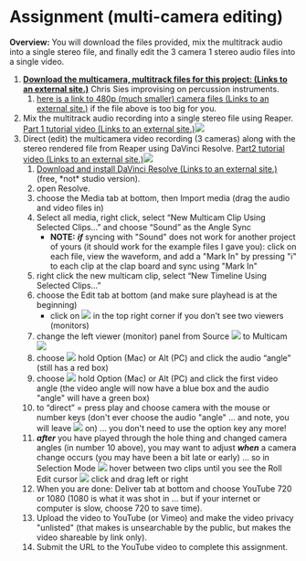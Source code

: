 # Assignment \(multi-camera editing\)



**Overview:** You will download the files provided, mix the multitrack audio into a single stereo file, and finally edit the 3 camera 1 stereo audio files into a single video.

1. [**Download the multicamera, multitrack files for this project: \(Links to an external site.\)**](https://baylor.box.com/s/z089aic1ot173byik8wz5laigaokyccw) Chris Sies improvising on percussion instruments.
   1. [here is a link to 480p \(much smaller\) camera files \(Links to an external site.\)](https://baylor.box.com/s/fok16nf7gexedflrf9mw9p0k2plc6mhf) if the file above is too big for you.
2. Mix the multitrack audio recording into a single stereo file using Reaper. [Part 1 tutorial video \(Links to an external site.\)](https://www.youtube.com/watch?v=QIqWjQKgmEo)[![](https://baylor.instructure.com/images/play_overlay.png)](https://www.youtube.com/watch?v=QIqWjQKgmEo)
3. Direct \(edit\) the multicamera video recording \(3 cameras\) along with the stereo rendered file from Reaper using DaVinci Resolve. [Part2 tutorial video \(Links to an external site.\)](https://www.youtube.com/watch?v=52Sq5NZAq_A)[![](https://baylor.instructure.com/images/play_overlay.png)](https://www.youtube.com/watch?v=52Sq5NZAq_A)
   1. [Download and install DaVinci Resolve \(Links to an external site.\)](https://www.blackmagicdesign.com/products/davinciresolve/) \(free, \*not\* studio version\).
   2. open Resolve.
   3. choose the Media tab at bottom, then Import media \(drag the audio and video files in\)
   4. Select all media, right click, select “New Multicam Clip Using Selected Clips…” and choose “Sound” as the Angle Sync
      * **NOTE:** _**if**_ syncing with "Sound" does not work for another project of yours \(it should work for the example files I gave you\): click on each file, view the waveform, and add a "Mark In" by pressing "i" to each clip at the clap board and sync using "Mark In"
   5. right click the new multicam clip, select “New Timeline Using Selected Clips…”
   6. choose the Edit tab at bottom \(and make sure playhead is at the beginning\)
      * click on ![](https://firebasestorage.googleapis.com/v0/b/gitbook-28427.appspot.com/o/assets%2F-LroRRcyiuzPub4SVHLq%2F-LudHWk1m4tx71EpDtOe%2F-LudMBSZ49oqXCo-nIml%2FScreen%20Shot%202019-11-26%20at%202.17.10%20PM.png?alt=media&token=edb0a0d6-e9a4-4844-a7c3-9c668f75002a) in the top right corner if you don't see two viewers \(monitors\)
   7. change the left viewer \(monitor\) panel from Source ![](https://firebasestorage.googleapis.com/v0/b/gitbook-28427.appspot.com/o/assets%2F-LroRRcyiuzPub4SVHLq%2F-Ltfz1B_V9CX8fGkDKLv%2F-LtfznlFJNdNwapbfNo9%2Fsource-37.png?alt=media&token=3074938c-6300-4ad2-bdff-387f62f0f405) to Multicam ![](https://firebasestorage.googleapis.com/v0/b/gitbook-28427.appspot.com/o/assets%2F-LroRRcyiuzPub4SVHLq%2F-Ltfz1B_V9CX8fGkDKLv%2F-LtfzqcKSxZTg_i2WydE%2Fmulti2-38.png?alt=media&token=94ec015b-18f8-489d-a98c-ba28e9b68c28)
   8. choose ![](https://firebasestorage.googleapis.com/v0/b/gitbook-28427.appspot.com/o/assets%2F-LroRRcyiuzPub4SVHLq%2F-Ltfz1B_V9CX8fGkDKLv%2F-Ltfzv2Y2gd30AHCHtn6%2Faudio-39.png?alt=media&token=021710e1-7942-4888-a794-5568179b601b) hold Option \(Mac\) or Alt \(PC\) and click the audio “angle” \(still has a red box\)
   9. choose ![](https://firebasestorage.googleapis.com/v0/b/gitbook-28427.appspot.com/o/assets%2F-LroRRcyiuzPub4SVHLq%2F-Ltfz1B_V9CX8fGkDKLv%2F-Ltg-17gQEfYIDaJVIgX%2Fvideo-41.png?alt=media&token=d240620e-70e0-4908-a5a1-21549ab64154) hold Option \(Mac\) or Alt \(PC\) and click the first video angle \(the video angle will now have a blue box and the audio "angle" will have a green box\)
   10. to “direct” = press play and choose camera with the mouse or number keys \(don't ever choose the audio "angle" ... and note, you will leave ![](https://firebasestorage.googleapis.com/v0/b/gitbook-28427.appspot.com/o/assets%2F-LroRRcyiuzPub4SVHLq%2F-Ltfz1B_V9CX8fGkDKLv%2F-Ltg-17gQEfYIDaJVIgX%2Fvideo-41.png?alt=media&token=d240620e-70e0-4908-a5a1-21549ab64154) on\) ... you don't need to use the option key any more!
   11. _**after**_ you have played through the hole thing and changed camera angles \(in number 10 above\), you may want to adjust _**when**_ a camera change occurs \(you may have been a bit late or early\) ... so in Selection Mode ![](https://firebasestorage.googleapis.com/v0/b/gitbook-28427.appspot.com/o/assets%2F-LroRRcyiuzPub4SVHLq%2F-Ltfz1B_V9CX8fGkDKLv%2F-Ltg-Bxe6cyz04PY-S28%2FPinClipart-74.png?alt=media&token=4c90c6ca-325f-44b6-b91c-6215de029ea2) hover between two clips until you see the Roll Edit cursor ![](https://firebasestorage.googleapis.com/v0/b/gitbook-28427.appspot.com/o/assets%2F-LroRRcyiuzPub4SVHLq%2F-Ltfz1B_V9CX8fGkDKLv%2F-Ltg-HPODRZEO9ps-fPL%2Froll-edit-cursor-72.png?alt=media&token=64408e8b-abde-4865-8d3b-3fad9c5216c7) click and drag left or right
   12. When you are done: Deliver tab at bottom and choose YouTube 720 or 1080 \(1080 is what it was shot in ... but if your internet or computer is slow, choose 720 to save time\).
   13. Upload the video to YouTube \(or Vimeo\) and make the video privacy "unlisted" \(that makes is unsearchable by the public, but makes the video shareable by link only\).
   14. Submit the URL to the YouTube video to complete this assignment.

